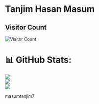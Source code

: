 # Tanjim Hasan Masum
<!--
## Who am I ?
<div style="text-align: justify;">
I am MD. Abdullah Al Shakil. I am an intern at BASIS - BITM under the PHP with Laravel program. Through this program, I have very good knowledge of front-end development with the Bootstrap framework and back-end development with raw PHP along with the Laravel framework. Also, I have completed short training at WSDA - Workplace Skill Development Academy (New Zealand). Again, I am going with my two theses at this time on medical imaging. The first one is on medical imaging, and it is almost done. The second one is the Anti-Money Laundering System using machine learning and deep learning.</div><br/>

I am continuing with my graduation in Computer Science and Engineering (CSE) at Bangladesh University of Business and Technology. I have completed my diploma in Web Design and Development from LEDP (Learning and Earning Development Project).

I am a good problem solver and I solve problems on a regular basis and commit them on Github. Also, I have leadership qualities. During my thesis paper completions, I lead my team and properly manage and instruct my team along with my university projects. Again, I can easily adapt to new things and take a very short time to learn new things.

I think I can do something special for my team and organization. I am an open-source Contributor and a web development addict.
</div>

## 🌐 Social Links

 [![LinkedIn](https://img.shields.io/badge/LinkedIn-%230077B5.svg?logo=linkedin&logoColor=white)](https://www.linkedin.com/in/md-abdullah-al-shakil-98882718a/)
 [![Facebook](https://img.shields.io/badge/Facebook-%231877F2.svg?logo=facebook&logoColor=white)](https://www.facebook.com/shakilmdabdullahal)
 [![Pinterest](https://img.shields.io/badge/Pinterest-%23E60023.svg?logo=pinterest&logoColor=white)](https://www.pinterest.com/shakil_mdabdullah_al/)
 [![Facebook Page](https://img.shields.io/badge/Facebook%20Page-%231877F2.svg?logo=facebook&logoColor=white)](https://www.facebook.com/maashakil/)
 -->


<!--
**Shakil-md-abdullah-al/Shakil-md-abdullah-al** is a ✨ _special_ ✨ repository because its `README.md` (this file) appears on your GitHub profile.

Here are some ideas to get you started:

- 🔭 I’m currently working on ...
- 🌱 I’m currently learning ...
- 👯 I’m looking to collaborate on ...
- 🤔 I’m looking for help with ...
- 💬 Ask me about ...
- 📫 How to reach me: ...
- 😄 Pronouns: ...
- ⚡ Fun fact: ...
-->
 ## Visitor Count
![Visitor Count](https://profile-counter.glitch.me/masumtanjim7/count.svg)

# 📊 GitHub Stats:
![](https://github-readme-stats.vercel.app/api/top-langs/?username=masumtanjim7&theme=gotham&hide_border=false&include_all_commits=false&count_private=false&layout=compact)<br/>
![](https://github-readme-stats.vercel.app/api?username=masumtanjim7&theme=gotham&hide_border=false&include_all_commits=false&count_private=false)<br/>
![](https://github-readme-streak-stats.herokuapp.com/?user=Smasumtanjim7&theme=gotham&hide_border=false)<br/>



<!--
## 🏆 GitHub Trophies
![](https://github-profile-trophy.vercel.app/?username=masumtanjim7&theme=dracula&no-frame=true&no-bg=false&margin-w=4)
-->



 masumtanjim7
